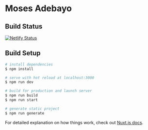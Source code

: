 # Moses Adebayo

## Build Status
[![Netlify Status](https://api.netlify.com/api/v1/badges/13822f8f-4555-435e-82cb-33a21f14ec08/deploy-status)](https://app.netlify.com/sites/michaelpumo/deploys)

## Build Setup

```bash
# install dependencies
$ npm install

# serve with hot reload at localhost:3000
$ npm run dev

# build for production and launch server
$ npm run build
$ npm run start

# generate static project
$ npm run generate
```

For detailed explanation on how things work, check out [Nuxt.js docs](https://nuxtjs.org).
